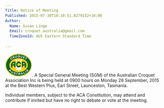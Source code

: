 ```yaml
---
Title: Notice of Meeting
Published: 2015-07-30T10:10:51.8279152+10:00
Author:
  Name: Susan Linge
  Email: croquet.australia@gmail.com
  TimeZoneId: AUS Eastern Standard Time

---
```

<img src="/aca-logo.jpg"/>. A Special General Meeting (SGM) of the Australian Croquet Association Inc is being held at 0900 hours on Monday 28 September, 2015 at the Best Western Plus, Earl Street, Launceston, Tasmania. 

Individual members, subject to the ACA Constitution, may attend and contribute if invited but have no right to debate or vote at the meeting.